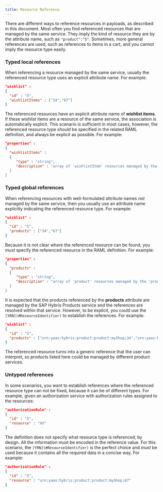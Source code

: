 ```yaml
---
title: Resource Reference
---
```


There are different ways to reference resources in payloads, as described in this document. Most often you find referenced resources that are managed by the same service. They imply the kind of resource they are by the attribute name, such as `"product":"5"`. Sometimes, more general references are used, such as references to items in a cart, and you cannot imply the resource type easily.

### Typed local references
When referencing a resource managed by the same service, usually the referenced resource type uses an explicit attribute name. For example:

``` json
"wishlist" :
{
  "id" : "5",
  "wishlistItems" : ["34","67"]
}
```

The referenced resources have an explicit attribute name of **wishlist items**. If these wishlist items are a resource of the same service, the association is automatically explicit. This scenario is sufficient in most cases, however, the referenced resource type _should_ be specified in the related RAML definition, and always be explicit as possible. For example:

``` json
"properties" :
{
  "wishlistItems" :
  {
     "type" : "string",
	 "description" : "array of 'wishlistItem' resources managed by the 'wishlist' service identified by 'id'.
  }
}
```

### Typed global references
When referencing resources with well-formulated attribute names _not_ managed by the same service, then you usually use an attribute name explicitly indicating the referenced resource type. For example:

``` json
"wishlist" :
{
  "id" : "5",
  "products" : ["34","67"]
}
```

Because it is not clear where the referenced resource can be found,  you _must_ specify the referenced resource in the RAML definition. For example:

``` json
"properties" :
{
  "products" :
  {
     "type" : "string",
	 "description" : "array of 'product' resources managed by the 'product' service identified by 'code'.
  }
}
```

It is expected that the products referenced by the **products** attribute are managed by the SAP Hybris Products service and the references are resolved within that service. However, to be explicit, you could use the `[YRN](#ResourceIdentifier)` to establish the references. For example:

``` json
"wishlist" :
{
  "id" : "5",
  "products" : ["urn:yaas:hybris:product:product:myShop;34","urn:yaas:hybris:product:product:myShop;67"]
}
```

The referenced resource turns into a generic reference that the user can interpret, so products listed here could be managed by different product services.

### Untyped references
In some scenarios, you want to establish references where the referenced resource type can not be fixed, because it can be of different types. For example, given an authorization service with authorization rules assigned to the resources:

``` json
"authorizationRule" :
{
  "id" : "5",
  "resource" : "XX"
}
```

The definition does not specify what resource type is referenced, by design. All the information must be encoded in the reference value. For this scenario, the `[YRN](#ResourceIdentifier)` is the perfect choice and _must_ be used because it contains all the required data in a concise way. For example:

``` json
"authorizationRule" :
{
  "id" : "5",
  "resource" : "urn:yaas:hybris:product:product:myShop;67"
}
```
